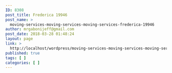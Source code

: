 ```yaml
---
ID: 8308
post_title: Frederica 19946
post_name: >
  moving-services-moving-services-moving-services-frederica-19946
author: mrgabonijeff@gmail.com
post_date: 2018-03-28 01:48:24
layout: page
link: >
  http://localhost/wordpress/moving-services-moving-services-moving-services-frederica-19946/
published: true
tags: [ ]
categories: [ ]
---
```


